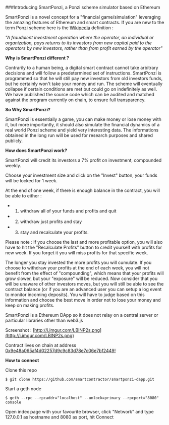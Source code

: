 
###Introducing SmartPonzi, a Ponzi scheme simulator based on Ethereum

SmartPonzi is a novel concept for a "financial game/simulation" leveraging the amazing features of Ethereum and smart contracts. 
If you are new to the term Ponzi scheme here is the [Wikipedia](https://en.wikipedia.org/wiki/Ponzi_scheme) definition :  

*"A fraudulent investment operation where the operator, an individual or organization, pays returns to its investors from new capital paid to the operators by new investors, rather than from profit earned by the operator"*


**Why is SmartPonzi different ?**

Contrarily to a human being, a digital smart contract cannot take arbitrary decisions and will follow a predetermined set of instructions. SmartPonzi is programmed so that he will still pay new investors from old investors funds, but he certainly won't take your money and run. The scheme will eventually collapse if certain conditions are met but could go on indefinitely as well. We have published the source code which can be audited and matched against the program currently on chain, to ensure full transparency.

**So Why SmartPonzi?**

SmartPonzi is essentially a game, you can make money or lose money with it, but more importantly, it should also simulate the financial dynamics of a real world Ponzi scheme and yield very interesting data. The informations obtained in the long run will be used for research purposes and shared publicly.


**How does SmartPonzi work?**


SmartPonzi will credit its investors a 7% profit on investment, compounded weekly.

Choose your investment size and click on the "Invest" button, your funds will be locked  for 1 week. 

At the end of one week, if there is enough balance in the contract, you will be able to either :

* 1) withdraw all of your funds and profits and quit 
* 2) withdraw just profits and stay
* 3) stay and recalculate your profits. 

Please note : If you choose the last and more profitable option, you will also have to hit the "Recalculate Profits" button to credit yourself with profits for new week. If you forget it you will miss profits for that specific week.

The longer you stay invested the more profits you will cumulate. If you choose to withdraw your profits at the end of each week, you will not benefit from the effect of "compounding", which means that your profits will grow slower, but your "exposure" will be reduced. Now consider that you will be unaware of other investors moves, but you will still be able to see the contract balance (or if you are an advanced user you can setup a log event to monitor incoming deposits). You will have to judge based on this information and choose the best move in order not to lose your money and keep on making profits.

SmartPonzi is a Ethereum ÐApp so it does not relay on a central server or particular libraries other than web3.js

Screenshot : [http://i.imgur.com/LBlNP2s.png](http://i.imgur.com/LBlNP2s.png)

Contract lives on chain at address [0x9e48a065af4d02257d9c9c83d78e7c06e7bf2449!](http://frontier.ether.camp/account/0x9e48a065af4d02257d9c9c83d78e7c06e7bf2449)

**How to connect**

Clone this repo
```
$ git clone https://github.com/smartcontractor/smartponzi-dapp.git
```

Start a geth node

```
$ geth --rpc --rpcaddr="localhost" --unlock=primary --rpcport="8080"  console
```

Open index page with your favourite browser, click "Network" and type 127.0.0.1 as hostname and 8080 as port, hit Connect
